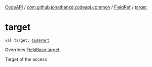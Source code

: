 [CodeAPI](../../index.md) / [com.github.jonathanxd.codeapi.common](../index.md) / [FieldRef](index.md) / [target](.)

# target

`val target: `[`CodePart`](../../com.github.jonathanxd.codeapi/-code-part/index.md)

Overrides [FieldBase.target](../../com.github.jonathanxd.codeapi.base/-field-base/target.md)

Target of the access

